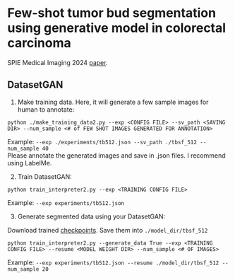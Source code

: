 # Few-shot tumor bud segmentation using generative model in colorectal carcinoma
SPIE Medical Imaging 2024 [paper](https://www.spiedigitallibrary.org/conference-proceedings-of-spie/12933/129330A/Few-shot-tumor-bud-segmentation-using-generative-model-in-colorectal/10.1117/12.3006418.full).

## DatasetGAN

1. Make training data. Here, it will generate a few sample images for human to annotate:
```shell
python ./make_training_data2.py --exp <CONFIG FILE> --sv_path <SAVING DIR> --num_sample <# of FEW SHOT IMAGES GENERATED FOR ANNOTATION>
```

Example: `--exp ./experiments/tb512.json --sv_path ./tbsf_512 --num_sample 40` \
Please annotate the generated images and save in .json files. I recommend using LabelMe.

2. Train DatasetGAN: 
```shell
python train_interpreter2.py --exp <TRAINING CONFIG FILE>
```
Example: `--exp experiments/tb512.json`

3. Generate segmented data using your DatasetGAN:
   
Download trained [checkpoints](https://wakehealth-my.sharepoint.com/:u:/r/personal/mgurcan_wakehealth_edu/Documents/cialab/datasetgan-tumor-bud/tbsf_512.zip?csf=1&web=1&e=nos8Ss). Save them into `./model_dir/tbsf_512`

```shell
python train_interpreter2.py --generate_data True --exp <TRAINING CONFIG FILE> --resume <MODEL WEIGHT DIR> --num_sample <# OF IMAGES>
```

Example: `--exp experiments/tb512.json --resume ./model_dir/tbsf_512 --num_sample 20`
